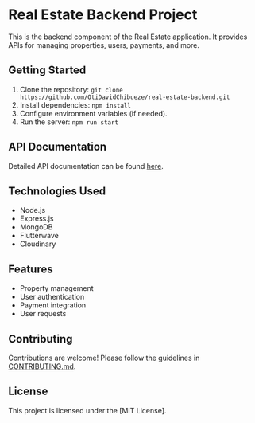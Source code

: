 # Real Estate Backend Project

This is the backend component of the Real Estate application. It provides APIs for managing properties, users, payments, and more.

## Getting Started

1. Clone the repository: `git clone https://github.com/OtiDavidChibueze/real-estate-backend.git`
2. Install dependencies: `npm install`
3. Configure environment variables (if needed).
4. Run the server: `npm run start`

## API Documentation

Detailed API documentation can be found [here](https://documenter.getpostman.com/view/26019232/2s9Y5Wx3Z7).

## Technologies Used

- Node.js
- Express.js
- MongoDB
- Flutterwave
- Cloudinary

## Features

- Property management
- User authentication
- Payment integration
- User requests

## Contributing

Contributions are welcome! Please follow the guidelines in [CONTRIBUTING.md](link-to-contributing-guidelines).

## License

This project is licensed under the [MIT License].

